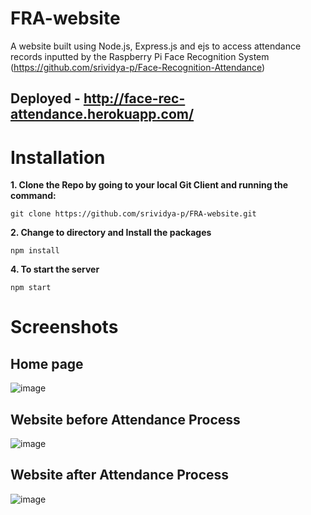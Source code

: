 # FRA-website
A website built using Node.js, Express.js and ejs to access attendance records inputted by the Raspberry Pi Face Recognition System <br>(https://github.com/srividya-p/Face-Recognition-Attendance)

## Deployed - http://face-rec-attendance.herokuapp.com/

# Installation

**1. Clone the Repo by going to your local Git Client and running the command:**</br>

    git clone https://github.com/srividya-p/FRA-website.git

**2. Change to directory and Install the packages** <br>

    npm install

**4. To start the server** <br>

    npm start

# Screenshots
## Home page
![image](https://user-images.githubusercontent.com/74781344/112667842-c6142100-8e83-11eb-925c-e7bb3282b7ba.png)

## Website before Attendance Process
![image](https://user-images.githubusercontent.com/74781344/112667820-bf85a980-8e83-11eb-983d-8f1b79dbbd14.png)

## Website after Attendance Process
![image](https://user-images.githubusercontent.com/74781344/112667875-d0ceb600-8e83-11eb-83d7-a46096789b90.png)


